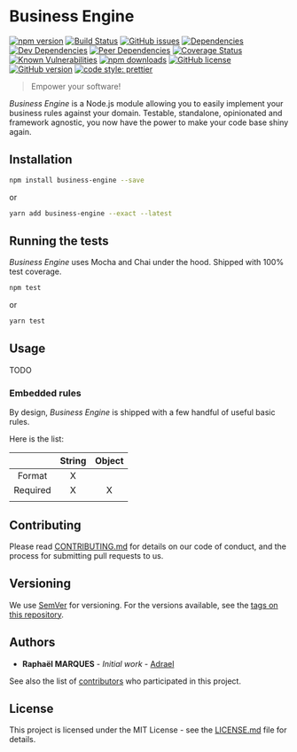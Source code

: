 # Business Engine

[![npm version][npm-image]][npm-url]
[![Build Status][build-image]][build-url]
[![GitHub issues][github-issues-image]][github-issues-url]
[![Dependencies][dependencies-image]][dependencies-url]
[![Dev Dependencies][dev-image]][dev-url]
[![Peer Dependencies][peer-image]][peer-url]
[![Coverage Status][coverage-image]][coverage-url]
[![Known Vulnerabilities][known-image]][known-url]
[![npm downloads][npm-downloads-image]][npm-downloads-url]
[![GitHub license][github-license-image]][github-license-url]
[![GitHub version][github-version-image]][github-version-url]
[![code style: prettier][prettier-image]][prettier-url]

> Empower your software!

*Business Engine* is a Node.js module allowing you to easily implement your business
rules against your domain. Testable, standalone, opinionated and framework agnostic,
you now have the power to make your code base shiny again.

## Installation

```sh
npm install business-engine --save
```

or

```sh
yarn add business-engine --exact --latest
```

## Running the tests

*Business Engine* uses Mocha and Chai under the hood. Shipped with 100% test coverage.

```sh
npm test
```

or

```sh
yarn test
```

## Usage

TODO

### Embedded rules

By design, *Business Engine* is shipped with a few handful of useful basic rules.

Here is the list:

|          | String | Object |
|:--------:|:------:|:------:|
|  Format  |    X   |        |
| Required |    X   |    X   |
|          |        |        |

## Contributing

Please read [CONTRIBUTING.md](CONTRIBUTING.md) for details on our code of conduct,
and the process for submitting pull requests to us.

## Versioning

We use [SemVer](http://semver.org/) for versioning. For the versions available, see the [tags on this repository](https://github.com/Adrael/business-engine/tags). 

## Authors

* **Raphaël MARQUES** - *Initial work* - [Adrael](https://github.com/Adrael)

See also the list of [contributors](https://github.com/Adrael/business-engine/contributors) who participated in this project.

## License

This project is licensed under the MIT License - see the [LICENSE.md](LICENSE.md) file for details.

[npm-image]: https://badge.fury.io/js/business-engine.svg
[npm-url]: https://badge.fury.io/js/business-engine
[build-image]: https://travis-ci.org/Adrael/business-engine.svg?branch=master
[build-url]: https://travis-ci.org/Adrael/business-engine
[github-issues-image]: https://img.shields.io/github/issues/Adrael/business-engine.svg
[github-issues-url]: https://github.com/Adrael/business-engine/issues
[dependencies-image]: https://david-dm.org/Adrael/business-engine.svg
[dependencies-url]: https://david-dm.org/Adrael/business-engine#info=dependencies
[dev-image]: https://david-dm.org/Adrael/business-engine/dev-status.svg
[dev-url]: https://david-dm.org/Adrael/business-engine#info=devDependencies
[peer-image]: https://david-dm.org/Adrael/business-engine/peer-status.svg
[peer-url]: https://david-dm.org/Adrael/business-engine#info=peerDependenciess
[coverage-image]: https://coveralls.io/repos/github/Adrael/business-engine/badge.svg?branch=dev
[coverage-url]: https://coveralls.io/github/Adrael/business-engine?branch=master
[known-image]: https://snyk.io/test/github/Adrael/business-engine/badge.svg
[known-url]: https://snyk.io/test/github/Adrael/business-engine
[npm-downloads-image]: https://img.shields.io/npm/dm/business-engine.svg
[npm-downloads-url]: https://npmjs.org/business-engine
[github-license-image]: https://img.shields.io/github/license/Adrael/business-engine.svg
[github-license-url]: https://github.com/Adrael/business-engine/blob/master/LICENSE
[github-version-url]: https://badge.fury.io/gh/Adrael%2Fbusiness-engine
[github-version-image]: https://badge.fury.io/gh/Adrael%2Fbusiness-engine.svg
[prettier-image]: https://img.shields.io/badge/code_style-prettier-ff69b4.svg
[prettier-url]: https://github.com/prettier/prettier
